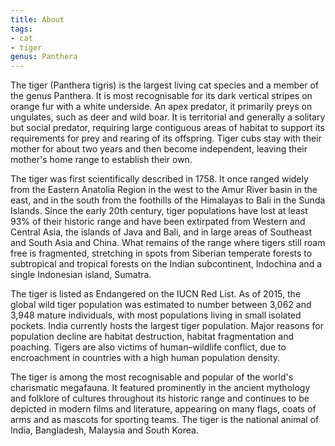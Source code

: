 ```yaml
---
title: About
tags:
- cat
- tiger
genus: Panthera
---
```


The tiger (Panthera tigris) is the largest living cat species and a member of the genus Panthera. It is most recognisable for its dark vertical stripes on orange fur with a white underside. An apex predator, it primarily preys on ungulates, such as deer and wild boar. It is territorial and generally a solitary but social predator, requiring large contiguous areas of habitat to support its requirements for prey and rearing of its offspring. Tiger cubs stay with their mother for about two years and then become independent, leaving their mother's home range to establish their own.

The tiger was first scientifically described in 1758. It once ranged widely from the Eastern Anatolia Region in the west to the Amur River basin in the east, and in the south from the foothills of the Himalayas to Bali in the Sunda Islands. Since the early 20th century, tiger populations have lost at least 93% of their historic range and have been extirpated from Western and Central Asia, the islands of Java and Bali, and in large areas of Southeast and South Asia and China. What remains of the range where tigers still roam free is fragmented, stretching in spots from Siberian temperate forests to subtropical and tropical forests on the Indian subcontinent, Indochina and a single Indonesian island, Sumatra.

The tiger is listed as Endangered on the IUCN Red List. As of 2015, the global wild tiger population was estimated to number between 3,062 and 3,948 mature individuals, with most populations living in small isolated pockets. India currently hosts the largest tiger population. Major reasons for population decline are habitat destruction, habitat fragmentation and poaching. Tigers are also victims of human–wildlife conflict, due to encroachment in countries with a high human population density.

The tiger is among the most recognisable and popular of the world's charismatic megafauna. It featured prominently in the ancient mythology and folklore of cultures throughout its historic range and continues to be depicted in modern films and literature, appearing on many flags, coats of arms and as mascots for sporting teams. The tiger is the national animal of India, Bangladesh, Malaysia and South Korea.
